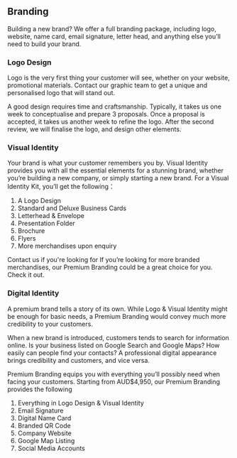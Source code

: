 
## Branding

Building a new brand? We offer a full branding package, including logo, website, name card, email signature, letter head, and anything else you’ll need to build your brand.

### Logo Design

Logo is the very first thing your customer will see, whether on your website, promotional materials. Contact our graphic team to get a unique and personalised logo that will stand out.

A good design requires time and craftsmanship. Typically, it takes us one week to conceptualise and prepare 3 proposals. Once a proposal is accepted, it takes us another week to refine the logo. After the second review, we will finalise the logo, and design other elements.

### Visual Identity

Your brand is what your customer remembers you by. Visual Identity provides you with all the essential elements for a stunning brand, whether you’re building a new company, or simply starting a new brand. For a Visual Identity Kit, you’ll get the following：

1. A Logo Design
1. Standard and Deluxe Business Cards
1. Letterhead & Envelope
1. Presentation Folder
1. Brochure
1. Flyers
1. More merchandises upon enquiry

Contact us if you're looking for If you’re looking for more branded merchandises, our Premium Branding could be a great choice for you. Check it out.

### Digital Identity

A premium brand tells a story of its own. While Logo & Visual Identity might be enough for basic needs, a Premium Branding would convey much more credibility to your customers.

When a new brand is introduced, customers tends to search for information online. Is your business listed on Google Search and Google Maps? How easily can people find your contacts? A professional digital appearance brings credibility and customers, and vice versa.

Premium Branding equips you with everything you’ll possibly need when facing your customers. Starting from AUD$4,950, our Premium Branding provides the following

1. Everything in Logo Design & Visual Identity
1. Email Signature
1. Digital Name Card
1. Branded QR Code
1. Company Website
1. Google Map Listing
1. Social Media Accounts